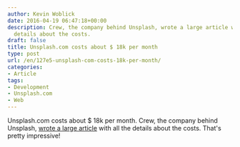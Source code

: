 ```yaml
---
author: Kevin Woblick
date: 2016-04-19 06:47:18+00:00
description: Crew, the company behind Unsplash, wrote a large article with all the
  details about the costs.
draft: false
title: Unsplash.com costs about $ 18k per month
type: post
url: /en/127e5-unsplash-com-costs-18k-per-month/
categories:
- Article
tags:
- Development
- Unsplash.com
- Web
---
```


Unsplash.com costs about $ 18k per month. Crew, the company behind Unsplash, [wrote a large article](http://backstage.crew.co/what-does-unsplash-cost/) with all the details about the costs. That's pretty impressive!
